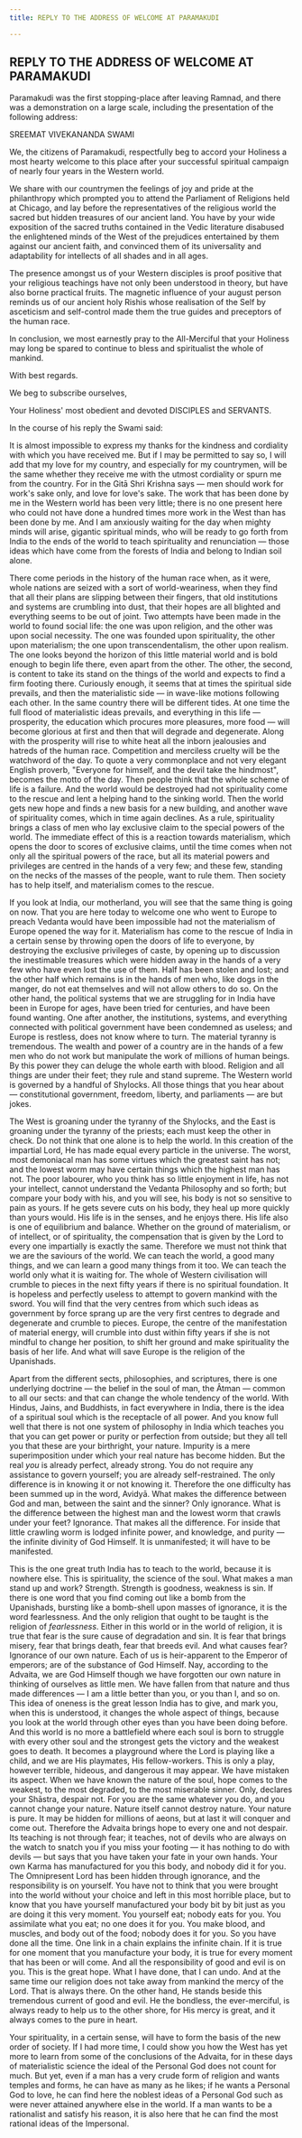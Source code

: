 ```yaml
---
title: REPLY TO THE ADDRESS OF WELCOME AT PARAMAKUDI

---
```





  

## REPLY TO THE ADDRESS OF WELCOME AT PARAMAKUDI

Paramakudi was the first stopping-place after leaving Ramnad, and there
was a demonstration on a large scale, including the presentation of the
following address:

SREEMAT VIVEKANANDA SWAMI

We, the citizens of Paramakudi, respectfully beg to accord your Holiness
a most hearty welcome to this place after your successful spiritual
campaign of nearly four years in the Western world.

We share with our countrymen the feelings of joy and pride at the
philanthropy which prompted you to attend the Parliament of Religions
held at Chicago, and lay before the representatives of the religious
world the sacred but hidden treasures of our ancient land. You have by
your wide exposition of the sacred truths contained in the Vedic
literature disabused the enlightened minds of the West of the prejudices
entertained by them against our ancient faith, and convinced them of its
universality and adaptability for intellects of all shades and in all
ages.

The presence amongst us of your Western disciples is proof positive that
your religious teachings have not only been understood in theory, but
have also borne practical fruits. The magnetic influence of your august
person reminds us of our ancient holy Rishis whose realisation of the
Self by asceticism and self-control made them the true guides and
preceptors of the human race.

In conclusion, we most earnestly pray to the All-Merciful that your
Holiness may long be spared to continue to bless and spiritualist the
whole of mankind.

With best regards.

We beg to subscribe ourselves,

Your Holiness' most obedient and devoted DISCIPLES and SERVANTS.

In the course of his reply the Swami said:

It is almost impossible to express my thanks for the kindness and
cordiality with which you have received me. But if I may be permitted to
say so, I will add that my love for my country, and especially for my
countrymen, will be the same whether they receive me with the utmost
cordiality or spurn me from the country. For in the Gitā Shri Krishna
says — men should work for work's sake only, and love for love's sake.
The work that has been done by me in the Western world has been very
little; there is no one present here who could not have done a hundred
times more work in the West than has been done by me. And I am anxiously
waiting for the day when mighty minds will arise, gigantic spiritual
minds, who will be ready to go forth from India to the ends of the world
to teach spirituality and renunciation — those ideas which have come
from the forests of India and belong to Indian soil alone.

There come periods in the history of the human race when, as it were,
whole nations are seized with a sort of world-weariness, when they find
that all their plans are slipping between their fingers, that old
institutions and systems are crumbling into dust, that their hopes are
all blighted and everything seems to be out of joint. Two attempts have
been made in the world to found social life: the one was upon religion,
and the other was upon social necessity. The one was founded upon
spirituality, the other upon materialism; the one upon
transcendentalism, the other upon realism. The one looks beyond the
horizon of this little material world and is bold enough to begin life
there, even apart from the other. The other, the second, is content to
take its stand on the things of the world and expects to find a firm
footing there. Curiously enough, it seems that at times the spiritual
side prevails, and then the materialistic side — in wave-like motions
following each other. In the same country there will be different tides.
At one time the full flood of materialistic ideas prevails, and
everything in this life — prosperity, the education which procures more
pleasures, more food — will become glorious at first and then that will
degrade and degenerate. Along with the prosperity will rise to white
heat all the inborn jealousies and hatreds of the human race.
Competition and merciless cruelty will be the watchword of the day. To
quote a very commonplace and not very elegant English proverb, "Everyone
for himself, and the devil take the hindmost", becomes the motto of the
day. Then people think that the whole scheme of life is a failure. And
the world would be destroyed had not spirituality come to the rescue and
lent a helping hand to the sinking world. Then the world gets new hope
and finds a new basis for a new building, and another wave of
spirituality comes, which in time again declines. As a rule,
spirituality brings a class of men who lay exclusive claim to the
special powers of the world. The immediate effect of this is a reaction
towards materialism, which opens the door to scores of exclusive claims,
until the time comes when not only all the spiritual powers of the race,
but all its material powers and privileges are centred in the hands of a
very few; and these few, standing on the necks of the masses of the
people, want to rule them. Then society has to help itself, and
materialism comes to the rescue.

If you look at India, our motherland, you will see that the same thing
is going on now. That you are here today to welcome one who went to
Europe to preach Vedanta would have been impossible had not the
materialism of Europe opened the way for it. Materialism has come to the
rescue of India in a certain sense by throwing open the doors of life to
everyone, by destroying the exclusive privileges of caste, by opening up
to discussion the inestimable treasures which were hidden away in the
hands of a very few who have even lost the use of them. Half has been
stolen and lost; and the other half which remains is in the hands of men
who, like dogs in the manger, do not eat themselves and will not allow
others to do so. On the other hand, the political systems that we are
struggling for in India have been in Europe for ages, have been tried
for centuries, and have been found wanting. One after another, the
institutions, systems, and everything connected with political
government have been condemned as useless; and Europe is restless, does
not know where to turn. The material tyranny is tremendous. The wealth
and power of a country are in the hands of a few men who do not work but
manipulate the work of millions of human beings. By this power they can
deluge the whole earth with blood. Religion and all things are under
their feet; they rule and stand supreme. The Western world is governed
by a handful of Shylocks. All those things that you hear about —
constitutional government, freedom, liberty, and parliaments — are but
jokes.

The West is groaning under the tyranny of the Shylocks, and the East is
groaning under the tyranny of the priests; each must keep the other in
check. Do not think that one alone is to help the world. In this
creation of the impartial Lord, He has made equal every particle in the
universe. The worst, most demoniacal man has some virtues which the
greatest saint has not; and the lowest worm may have certain things
which the highest man has not. The poor labourer, who you think has so
little enjoyment in life, has not your intellect, cannot understand the
Vedanta Philosophy and so forth; but compare your body with his, and you
will see, his body is not so sensitive to pain as yours. If he gets
severe cuts on his body, they heal up more quickly than yours would. His
life is in the senses, and he enjoys there. His life also is one of
equilibrium and balance. Whether on the ground of materialism, or of
intellect, or of spirituality, the compensation that is given by the
Lord to every one impartially is exactly the same. Therefore we must not
think that we are the saviours of the world. We can teach the world, a
good many things, and we can learn a good many things from it too. We
can teach the world only what it is waiting for. The whole of Western
civilisation will crumble to pieces in the next fifty years if there is
no spiritual foundation. It is hopeless and perfectly useless to attempt
to govern mankind with the sword. You will find that the very centres
from which such ideas as government by force sprang up are the very
first centres to degrade and degenerate and crumble to pieces. Europe,
the centre of the manifestation of material energy, will crumble into
dust within fifty years if she is not mindful to change her position, to
shift her ground and make spirituality the basis of her life. And what
will save Europe is the religion of the Upanishads.

Apart from the different sects, philosophies, and scriptures, there is
one underlying doctrine — the belief in the soul of man, the Âtman —
common to all our sects: and that can change the whole tendency of the
world. With Hindus, Jains, and Buddhists, in fact everywhere in India,
there is the idea of a spiritual soul which is the receptacle of all
power. And you know full well that there is not one system of philosophy
in India which teaches you that you can get power or purity or
perfection from outside; but they all tell you that these are your
birthright, your nature. Impurity is a mere superimposition under which
your real nature has become hidden. But the real *you* is already
perfect, already strong. You do not require any assistance to govern
yourself; you are already self-restrained. The only difference is in
knowing it or not knowing it. Therefore the one difficulty has been
summed up in the word, Avidyā. What makes the difference between God and
man, between the saint and the sinner? Only ignorance. What is the
difference between the highest man and the lowest worm that crawls under
your feet? Ignorance. That makes all the difference. For inside that
little crawling worm is lodged infinite power, and knowledge, and purity
— the infinite divinity of God Himself. It is unmanifested; it will have
to be manifested.

This is the one great truth India has to teach to the world, because it
is nowhere else. This is spirituality, the science of the soul. What
makes a man stand up and work? Strength. Strength is goodness, weakness
is sin. If there is one word that you find coming out like a bomb from
the Upanishads, bursting like a bomb-shell upon masses of ignorance, it
is the word fearlessness. And the only religion that ought to be taught
is the religion of *fearlessness*. Either in this world or in the world
of religion, it is true that fear is the sure cause of degradation and
sin. It is fear that brings misery, fear that brings death, fear that
breeds evil. And what causes fear? Ignorance of our own nature. Each of
us is heir-apparent to the Emperor of emperors; are of the substance of
God Himself. Nay, according to the Advaita, we are God Himself though we
have forgotten our own nature in thinking of ourselves as little men. We
have fallen from that nature and thus made differences — I am a little
better than you, or you than I, and so on. This idea of oneness is the
great lesson India has to give, and mark you, when this is understood,
it changes the whole aspect of things, because you look at the world
through other eyes than you have been doing before. And this world is no
more a battlefield where each soul is born to struggle with every other
soul and the strongest gets the victory and the weakest goes to death.
It becomes a playground where the Lord is playing like a child, and we
are His playmates, His fellow-workers. This is only a play, however
terrible, hideous, and dangerous it may appear. We have mistaken its
aspect. When we have known the nature of the soul, hope comes to the
weakest, to the most degraded, to the most miserable sinner. Only,
declares your Shāstra, despair not. For you are the same whatever you
do, and you cannot change your nature. Nature itself cannot destroy
nature. Your nature is pure. It may be hidden for millions of aeons, but
at last it will conquer and come out. Therefore the Advaita brings hope
to every one and not despair. Its teaching is not through fear; it
teaches, not of devils who are always on the watch to snatch you if you
miss your footing — it has nothing to do with devils — but says that you
have taken your fate in your own hands. Your own Karma has manufactured
for you this body, and nobody did it for you. The Omnipresent Lord has
been hidden through ignorance, and the responsibility is on yourself.
You have not to think that you were brought into the world without your
choice and left in this most horrible place, but to know that you have
yourself manufactured your body bit by bit just as you are doing it this
very moment. You yourself eat; nobody eats for you. You assimilate what
you eat; no one does it for you. You make blood, and muscles, and body
out of the food; nobody does it for you. So you have done all the time.
One link in a chain explains the infinite chain. If it is true for one
moment that you manufacture your body, it is true for every moment that
has been or will come. And all the responsibility of good and evil is on
you. This is the great hope. What I have done, that I can undo. And at
the same time our religion does not take away from mankind the mercy of
the Lord. That is always there. On the other hand, He stands beside this
tremendous current of good and evil. He the bondless, the ever-merciful,
is always ready to help us to the other shore, for His mercy is great,
and it always comes to the pure in heart.

Your spirituality, in a certain sense, will have to form the basis of
the new order of society. If I had more time, I could show you how the
West has yet more to learn from some of the conclusions of the Advaita,
for in these days of materialistic science the ideal of the Personal God
does not count for much. But yet, even if a man has a very crude form of
religion and wants temples and forms, he can have as many as he likes;
if he wants a Personal God to love, he can find here the noblest ideas
of a Personal God such as were never attained anywhere else in the
world. If a man wants to be a rationalist and satisfy his reason, it is
also here that he can find the most rational ideas of the Impersonal.


